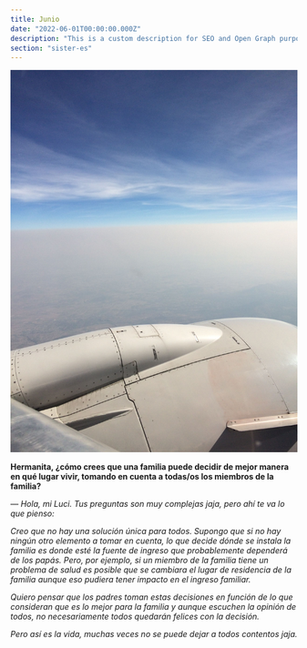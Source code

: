 ```yaml
---
title: Junio
date: "2022-06-01T00:00:00.000Z"
description: "This is a custom description for SEO and Open Graph purposes, rather than the default generated excerpt. Simply add a description field to the frontmatter."
section: "sister-es"
---
```


![PostImg](../images/jun22.jpg)

**Hermanita, ¿cómo crees que una familia puede decidir de mejor manera en qué lugar vivir, tomando en cuenta a todas/os los miembros de la familia?**

— *Hola, mi Luci. Tus preguntas son muy complejas jaja, pero ahí te va lo que pienso:*

*Creo que no hay una solución única para todos. Supongo que si no hay ningún otro elemento a tomar en cuenta, lo que decide dónde se instala la familia es donde esté la fuente de ingreso que probablemente dependerá de los papás. Pero, por ejemplo, si un miembro de la familia tiene un problema de salud es posible que se cambiara el lugar de residencia de la familia aunque eso pudiera tener impacto en el ingreso familiar.*

*Quiero pensar que los padres toman estas decisiones en función de lo que consideran que es lo mejor para la familia y aunque escuchen la opinión de todos, no necesariamente todos quedarán felices con la decisión.*

*Pero así es la vida, muchas veces no se puede dejar a todos contentos jaja.*
